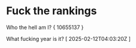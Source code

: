 # Fuck the rankings

Who the hell am I?
{ 10655137 }

What fucking year is it?
[ 2025-02-12T04:03:20Z ]
